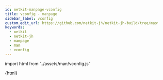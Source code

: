 ```yaml
---
id: netkit-manpage-vconfig
title: vconfig - manpage
sidebar_label: vconfig
custom_edit_url: https://github.com/netkit-jh/netkit-jh-build/tree/master/core/man
keywords:
  - netkit
  - netkit-jh
  - manpage
  - man
  - vconfig
---
```


import html from '../assets/man/vconfig.js'

<div>{html}</div>

